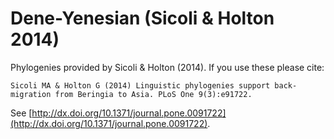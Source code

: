 # Dene-Yenesian (Sicoli & Holton 2014)

Phylogenies provided by Sicoli & Holton (2014). If you use these please cite:

```
Sicoli MA & Holton G (2014) Linguistic phylogenies support back-migration from Beringia to Asia. PLoS One 9(3):e91722.
```

See  [http://dx.doi.org/10.1371/journal.pone.0091722](http://dx.doi.org/10.1371/journal.pone.0091722).

